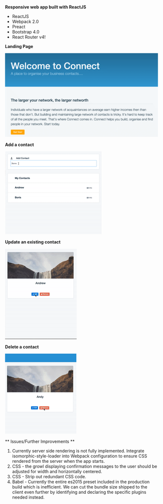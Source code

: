 **Responsive web app built with ReactJS**

* ReactJS
* Webpack 2.0
* Preact
* Bootstrap 4.0
* React Router v4!

**Landing Page**

![Alt text](landing.gif?raw=true "Landing")


**Add a contact**

![Alt text](add_contact.gif?raw=true "AddContact")

**Update an existing contact**

![Alt text](update_contact.gif?raw=true "UpdateContact")

**Delete a contact**

![Alt text](delete_contact.gif?raw=true "DeleteContact")


** Issues/Further Improvements **

1. Currently server side rendering is not fully implemented. Integrate isomorphic-style-loader into Webpack configuration to ensure CSS rendered from the server when the app starts.
2. CSS - the growl displaying confirmation messages to the user should be adjusted for width and horizontally centered.
3. CSS - Strip out redundant CSS code.
3. Babel - Currently the entire es2015 preset included in the production build which is inefficient. We can cut the bundle size shipped to the client even further by identifying and declaring the specific plugins needed instead.
